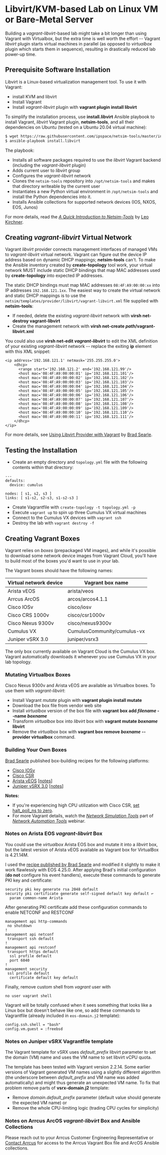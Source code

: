 # Libvirt/KVM-based Lab on Linux VM or Bare-Metal Server

Building a *vagrant-libvirt*-based lab might take a bit longer than using Vagrant with Virtualbox, but the extra time is well worth the effort -- Vagrant *libvirt* plugin starts virtual machines in parallel (as opposed to *virtualbox* plugin which starts them in sequence), resulting in drastically reduced lab power-up time.

## Prerequisite Software Installation

Libvirt is a Linux-based virtualization management tool. To use it with Vagrant:

* install KVM and libvirt
* Install Vagrant
* Install *vagrant-libvirt* plugin with **vagrant plugin install libvirt**

To simplify the installation process, use **install.libvirt** Ansible playbook to install Vagrant, *libvirt* Vagrant plugin, **netsim-tools**, and all their dependencies on Ubuntu (tested on a Ubuntu 20.04 virtual machine):

```bash
$ wget https://raw.githubusercontent.com/ipspace/netsim-tools/master/install.libvirt
$ ansible-playbook install.libvirt
```

The playbook:

- Installs all software packages required to use the *libvirt* Vagrant backend (including the *vagrant-libvirt* plugin)
- Adds current user to *libvirt* group
- Configures the *vagrant-libvirt* network
- Clones the `netsim-tools` repository into `/opt/netsim-tools` and makes that directory writeable by the current user
- Instantiates a new Python virtual environment in `/opt/netsim-tools` and install the Python dependencies into it.
- Installs Ansible collections for supported network devices (IOS, NXOS, EOS, Junos)

For more details, read the *[A Quick Introduction to Netsim-Tools](https://blog.kirchne.red/netsim-tools-quickstart.html)* by [Leo Kirchner](https://www.linkedin.com/in/leo-kirchner/).

## Creating *vagrant-libvirt* Virtual Network

Vagrant *libvirt* provider connects management interfaces of managed VMs to *vagrant-libvirt* virtual network. Vagrant can figure out the device IP address based on dynamic DHCP mappings; **netsim-tools** can't. To make the Ansible inventory created by **create-topology** tool work, your virtual network MUST include static DHCP bindings that map MAC addresses used by **create-topology** into expected IP addresses.

The static DHCP bindings must map MAC addresses `08:4F:A9:00:00:xx` into IP addresses `192.168.121.1xx`. The easiest way to create the virtual network and static DHCP mappings is to use the `netsim/templates/provider/libvirt/vagrant-libvirt.xml` file supplied with **netsim-tools**:

* If needed, delete the existing *vagrant-libvirt* network with **virsh net-destroy vagrant-libvirt**
* Create the management network with **virsh net-create _path_/vagrant-libvirt.xml**

You could also use **virsh net-edit _vagrant-libvirt_** to edit the XML definition of your existing *vagrant-libvirt* network -- replace the exiting **ip** element with this XML snippet:

```
<ip address='192.168.121.1' netmask='255.255.255.0'>
	<dhcp>
	  <range start='192.168.121.2' end='192.168.121.99'/>
	  <host mac='08:4F:A9:00:00:01' ip='192.168.121.101'/>
	  <host mac='08:4F:A9:00:00:02' ip='192.168.121.102'/>
	  <host mac='08:4F:A9:00:00:03' ip='192.168.121.103'/>
	  <host mac='08:4F:A9:00:00:04' ip='192.168.121.104'/>
	  <host mac='08:4F:A9:00:00:05' ip='192.168.121.105'/>
	  <host mac='08:4F:A9:00:00:06' ip='192.168.121.106'/>
	  <host mac='08:4F:A9:00:00:07' ip='192.168.121.107'/>
	  <host mac='08:4F:A9:00:00:08' ip='192.168.121.108'/>
	  <host mac='08:4F:A9:00:00:09' ip='192.168.121.109'/>
	  <host mac='08:4F:A9:00:00:10' ip='192.168.121.110'/>
	  <host mac='08:4F:A9:00:00:11' ip='192.168.121.111'/>
	</dhcp>
</ip>
```

For more details, see [Using Libvirt Provider with Vagrant](https://codingpackets.com/blog/using-the-libvirt-provider-with-vagrant/) by [Brad Searle](https://www.linkedin.com/in/bradleysearle/). 

## Testing the Installation

* Create an empty directory and `topology.yml` file with the following contents within that directory:

```
---
defaults:
  device: cumulus

nodes: [ s1, s2, s3 ]
links: [ s1-s2, s2-s3, s1-s2-s3 ]
```

* Create Vagrantfile with `create-topology -t topology.yml -p`
* Execute `vagrant up` to spin up three Cumulus VX virtual machines
* Connect to the Cumulus VX devices with `vagrant ssh`
* Destroy the lab with `vagrant destroy -f`

## Creating Vagrant Boxes

Vagrant relies on *boxes* (prepackaged VM images), and while it's possible to download some network device images from Vagrant Cloud, you'll have to build most of the boxes you'd want to use in your lab.

The Vagrant boxes should have the following names:

| Virtual network device | Vagrant box name   |
|------------------------|--------------------|
| Arista vEOS            | arista/veos        |
| Arrcus ArcOS           | arcos/arcos4.1.1   |
| Cisco IOSv             | cisco/iosv         |
| Cisco CRS 1000v        | cisco/csr1000v     |
| Cisco Nexus 9300v      | cisco/nexus9300v   |
| Cumulus VX             | CumulusCommunity/cumulus-vx |
| Juniper vSRX 3.0       | juniper/vsrx3      |

The only box currently available on Vagrant Cloud is the Cumulus VX box. Vagrant automatically downloads it whenever you use Cumulus VX in your lab topology.

### Mutating Virtualbox Boxes

Cisco Nexus 9300v and Arista vEOS are available as Virtualbox boxes. To use them with *vagrant-libvirt*:

* Install Vagrant *mutate* plugin with **vagrant plugin install mutate**
* Download the box file from vendor web site
* Install *virtualbox* version of the box file with **vagrant box add *filename* \-\-name _boxname_**
* Transform *virtualbox* box into *libvirt* box with **vagrant mutate _boxname_ libvirt**
* Remove the _virtualbox_ box with **vagrant box remove _boxname_ \-\-provider virtualbox** command.

### Building Your Own Boxes

[Brad Searle](https://codingpackets.com) published box-building recipes for the following platforms:

* [Cisco IOSv](https://codingpackets.com/blog/cisco-iosv-vagrant-libvirt-box-install/)
* [Cisco CSR](https://codingpackets.com/blog/cisco-csr-1000v-vagrant-libvirt-box-install/)
* [Arista vEOS](https://codingpackets.com/blog/arista-veos-vagrant-libvirt-box-install/) [[notes](#notes-on-arista-eos-vagrant-libvirt-box)]
* [Juniper vSRX 3.0](https://codingpackets.com/blog/juniper-vsrx3-0-vagrant-libvirt-box-install/) [[notes](#notes-on-juniper-vsrx-vagrantfile-template)]

**Notes:**

* If you're experiencing high CPU utilization with Cisco CSR, [set halt_poll_ns to zero](https://codingpackets.com/blog/kvm-host-high-cpu-fix/).
* For more Vagrant details, watch the *[Network Simulation Tools](https://my.ipspace.net/bin/list?id=NetTools#SIMULATE)* part of *[Network Automation Tools](https://www.ipspace.net/Network_Automation_Tools)* webinar.

### Notes on Arista EOS *vagrant-libvirt* Box

You could use the *virtualbox* Arista EOS box and mutate it into a *libvirt* box, but the latest version of Arista vEOS available as Vagrant box for VirtualBox is 4.21.14M.

I used the [recipe published by Brad Searle](https://codingpackets.com/blog/arista-veos-vagrant-libvirt-box-install/) and modified it slightly to make it work flawlessly with EOS 4.25.0. After applying Brad's initial configuration (**do not** configure his event handlers), execute these commands to generate PKI key and certificate:

```
security pki key generate rsa 2048 default
security pki certificate generate self-signed default key default ↩
  param common-name Arista
```

After generating PKI certificate add these configuration commands to enable NETCONF and RESTCONF

```
management api http-commands
 no shutdown
!
management api netconf
 transport ssh default
!
management api restconf
 transport https default
  ssl profile default
  port 6040
!
management security
 ssl profile default
  certificate default key default
```

Finally, remove custom shell from *vagrant* user with

```
no user vagrant shell
```

Vagrant will be totally confused when it sees something that looks like a Linux box but doesn't behave like one, so add these commands to Vagrantfile (already included in `eos-domain.j2` template):

```
config.ssh.shell = "bash"
config.vm.guest = :freebsd
```

### Notes on Juniper vSRX Vagrantfile template

The Vagrant template for vSRX uses _default\_prefix_ libvirt parameter to set the domain (VM) name and uses the VM name to set libvirt vCPU quota.

The template has been tested with Vagrant version 2.2.14. Some earlier versions of Vagrant generated VM names using a slightly different algorithm (the underscore between _default\_prefix_ and VM name was added automatically) and might thus generate an unexpected VM name. To fix that problem remove parts of **vsrx-domain.j2** template:

* Remove _domain.default\_prefix_ parameter (default value should generate the expected VM name) or
* Remove the whole CPU-limiting logic (trading CPU cycles for simplicity)

### Notes on Arrcus ArcOS *vagrant-libvirt* Box and Ansible Collections

Please reach out to your Arrcus Customer Engineering Representative or [Contact Arrcus](https://www.arrcus.com/contact-us) for access to the Arrcus Vagrant Box file and ArcOS Ansible collections.

